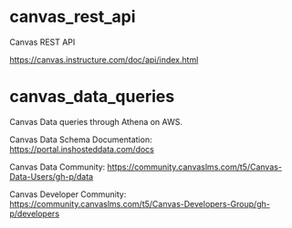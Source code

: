# canvas_rest_api
Canvas REST API

https://canvas.instructure.com/doc/api/index.html

# canvas_data_queries
Canvas Data queries through Athena on AWS.

Canvas Data Schema Documentation:  https://portal.inshosteddata.com/docs

Canvas Data Community:  https://community.canvaslms.com/t5/Canvas-Data-Users/gh-p/data

Canvas Developer Community:  https://community.canvaslms.com/t5/Canvas-Developers-Group/gh-p/developers
